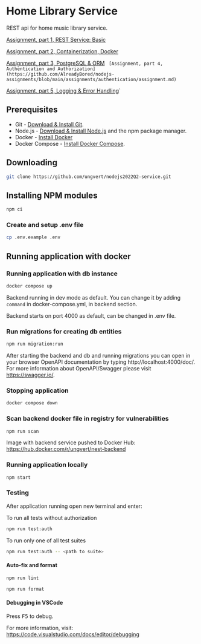 # Home Library Service

REST api for home music library service.

[Assignment, part 1, REST Service: Basic](https://github.com/AlreadyBored/nodejs-assignments/blob/main/assignments/rest-service/assignment.md)

[Assignment, part 2, Containerization, Docker](https://github.com/AlreadyBored/nodejs-assignments/blob/main/assignments/containerization/assignment.md)

[Assignment, part 3, PostgreSQL & ORM](https://github.com/AlreadyBored/nodejs-assignments/blob/main/assignments/database-orm/assignment.md)
`
[Assignment, part 4, Authentication and Authorization](https://github.com/AlreadyBored/nodejs-assignments/blob/main/assignments/authentication/assignment.md)`


[Assignment, part 5, Logging & Error Handling](https://github.com/AlreadyBored/nodejs-assignments/blob/main/assignments/logging-error-handling/assignment.md)`


## Prerequisites

- Git - [Download & Install Git](https://git-scm.com/downloads).
- Node.js - [Download & Install Node.js](https://nodejs.org/en/download/) and the npm package manager.
- Docker - [Install Docker](https://docs.docker.com/engine/install/)
- Docker Compose - [Install Docker Compose](https://docs.docker.com/compose/install/).

## Downloading

```bash
git clone https://github.com/ungvert/nodejs2022Q2-service.git
```

## Installing NPM modules

```bash
npm ci
```

### Create and setup .env file

```bash
cp .env.example .env
```

## Running application with docker

### Running application with db instance

```bash
docker compose up
```

Backend running in dev mode as default. You can change it by adding `command` in docker-compose.yml, in backend section.

Backend starts on port 4000 as default, can be changed in .env file.

### Run migrations for creating db entities

```bash
npm run migration:run
```

After starting the backend and db and running migrations you can open in your browser OpenAPI documentation by typing http://localhost:4000/doc/.
For more information about OpenAPI/Swagger please visit https://swagger.io/.

### Stopping application 

```bash
docker compose down
```

### Scan backend docker file in registry for vulnerabilities 

```bash
npm run scan
```

Image with backend service pushed to Docker Hub: https://hub.docker.com/r/ungvert/nest-backend


### Running application locally

```bash
npm start
```

### Testing

After application running open new terminal and enter:

To run all tests without authorization

```bash
npm run test:auth
```

To run only one of all test suites

```bash
npm run test:auth -- <path to suite>
```

#### Auto-fix and format

```bash
npm run lint
```

```bash
npm run format
```

#### Debugging in VSCode

Press <kbd>F5</kbd> to debug.

For more information, visit: https://code.visualstudio.com/docs/editor/debugging
